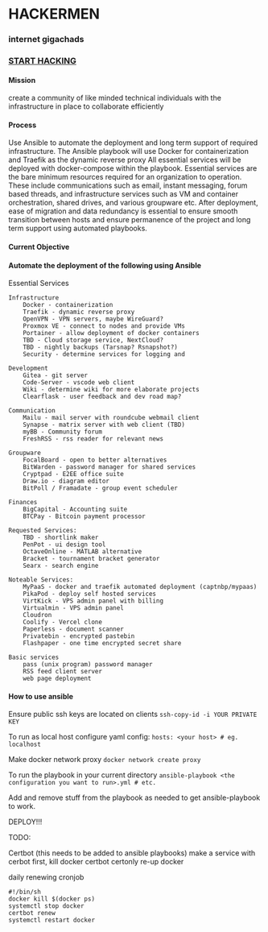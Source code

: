 # HACKERMEN
### internet gigachads

### [START HACKING](https://github.com/HACKERMEN-ORG/hackermen-deployables/tree/main/hackermen)

#### Mission
create a community of like minded technical individuals with the infrastructure in place to collaborate efficiently

#### Process
Use Ansible to automate the deployment and long term support of required infrastructure.
The Ansible playbook will use Docker for containerization and Traefik as the dynamic reverse proxy
All essential services will be deployed with docker-compose within the playbook.
Essential services are the bare minimum resources required for an organization to operation.
These include communications such as email, instant messaging, forum based threads, and infrastructure services such as VM and container orchestration, shared drives, and various groupware etc.
After deployment, ease of migration and data redundancy is essential to ensure smooth transition between hosts and ensure permanence of the project and long term support using automated playbooks.

#### Current Objective

#### Automate the deployment of the following using Ansible
 Essential Services

    Infrastructure
        Docker - containerization
        Traefik - dynamic reverse proxy
        OpenVPN - VPN servers, maybe WireGuard?
        Proxmox VE - connect to nodes and provide VMs
        Portainer - allow deployment of docker containers
        TBD - Cloud storage service, NextCloud?
        TBD - nightly backups (Tarsnap? Rsnapshot?)
        Security - determine services for logging and 
    
    Development
        Gitea - git server
        Code-Server - vscode web client
        Wiki - determine wiki for more elaborate projects
        Clearflask - user feedback and dev road map?

    Communication
        Mailu - mail server with roundcube webmail client
        Synapse - matrix server with web client (TBD)
        myBB - Community forum
        FreshRSS - rss reader for relevant news

    Groupware
        FocalBoard - open to better alternatives
        BitWarden - password manager for shared services
        Cryptpad - E2EE office suite
        Draw.io - diagram editor
        BitPoll / Framadate - group event scheduler

    Finances
        BigCapital - Accounting suite
        BTCPay - Bitcoin payment processor
    
    Requested Services:
        TBD - shortlink maker
        PenPot - ui design tool
        OctaveOnline - MATLAB alternative
        Bracket - tournament bracket generator
        Searx - search engine

    Noteable Services:
        MyPaaS - docker and traefik automated deployment (captnbp/mypaas)
        PikaPod - deploy self hosted services
        VirtKick - VPS admin panel with billing
        Virtualmin - VPS admin panel
        Cloudron
        Coolify - Vercel clone
        Paperless - document scanner 
        Privatebin - encrypted pastebin
        Flashpaper - one time encrypted secret share

    Basic services
        pass (unix program) password manager
        RSS feed client server
        web page deployment

#### How to use ansible
Ensure public ssh keys are located on clients
`ssh-copy-id -i YOUR PRIVATE KEY`

To run as local host configure yaml config:
`hosts: <your host> # eg. localhost`

Make docker network proxy
`docker network create proxy`

To run the playbook in your current directory
`ansible-playbook <the configuration you want to run>.yml # etc.`

Add and remove stuff from the playbook as needed to get ansible-playbook to work.

DEPLOY!!!

TODO:

Certbot (this needs to be added to ansible playbooks)
make a service with cerbot
first, kill docker
certbot certonly
re-up docker

daily renewing cronjob
```
#!/bin/sh
docker kill $(docker ps)
systemctl stop docker
certbot renew
systemctl restart docker
```
